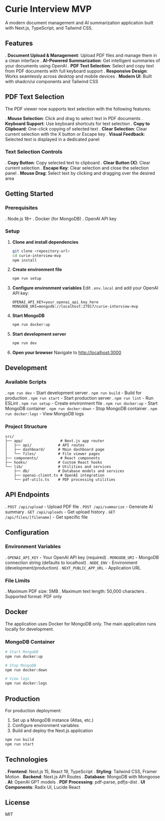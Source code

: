 # Curie Interview MVP

A modern document management and AI summarization application built with Next.js, TypeScript, and Tailwind CSS.

## Features

. **Document Upload & Management**: Upload PDF files and manage them in a clean interface
. **AI-Powered Summarization**: Get intelligent summaries of your documents using OpenAI
. **PDF Text Selection**: Select and copy text from PDF documents with full keyboard support
. **Responsive Design**: Works seamlessly across desktop and mobile devices
. **Modern UI**: Built with shadcn/ui components and Tailwind CSS

## PDF Text Selection

The PDF viewer now supports text selection with the following features:

. **Mouse Selection**: Click and drag to select text in PDF documents
. **Keyboard Support**: Use keyboard shortcuts for text selection
. **Copy to Clipboard**: One-click copying of selected text
. **Clear Selection**: Clear current selection with the X button or Escape key
. **Visual Feedback**: Selected text is displayed in a dedicated panel

### Text Selection Controls

. **Copy Button**: Copy selected text to clipboard
. **Clear Button (X)**: Clear current selection
. **Escape Key**: Clear selection and close the selection panel
. **Mouse Drag**: Select text by clicking and dragging over the desired area

## Getting Started

### Prerequisites

. Node.js 18+
. Docker (for MongoDB)
. OpenAI API key

### Setup

1. **Clone and install dependencies**

   ```bash
   git clone <repository-url>
   cd curie-interview-mvp
   npm install
   ```

2. **Create environment file**

   ```bash
   npm run setup
   ```

3. **Configure environment variables**
   Edit `.env.local` and add your OpenAI API key:

   ```env
   OPENAI_API_KEY=your_openai_api_key_here
   MONGODB_URI=mongodb://localhost:27017/curie-interview-mvp
   ```

4. **Start MongoDB**

   ```bash
   npm run docker:up
   ```

5. **Start development server**

   ```bash
   npm run dev
   ```

6. **Open your browser**
   Navigate to [http://localhost:3000](http://localhost:3000)

## Development

### Available Scripts

. `npm run dev` - Start development server
. `npm run build` - Build for production
. `npm run start` - Start production server
. `npm run lint` - Run ESLint
. `npm run setup` - Create environment file
. `npm run docker:up` - Start MongoDB container
. `npm run docker:down` - Stop MongoDB container
. `npm run docker:logs` - View MongoDB logs

### Project Structure

```
src/
├── app/                 # Next.js app router
│   ├── api/            # API routes
│   ├── dashboard/      # Main dashboard page
│   └── files/          # File viewer pages
├── components/          # React components
├── hooks/              # Custom React hooks
└── lib/                # Utilities and services
    ├── db/             # Database models and services
    ├── openai-client.ts # OpenAI integration
    └── pdf-utils.ts    # PDF processing utilities
```

## API Endpoints

. `POST /api/upload` - Upload PDF file
. `POST /api/summarize` - Generate AI summary
. `GET /api/uploads` - Get upload history
. `GET /api/files/[filename]` - Get specific file

## Configuration

### Environment Variables

. `OPENAI_API_KEY` - Your OpenAI API key (required)
. `MONGODB_URI` - MongoDB connection string (defaults to localhost)
. `NODE_ENV` - Environment (development/production)
. `NEXT_PUBLIC_APP_URL` - Application URL

### File Limits

. Maximum PDF size: 5MB
. Maximum text length: 50,000 characters
. Supported format: PDF only

## Docker

The application uses Docker for MongoDB only. The main application runs locally for development.

### MongoDB Container

```bash
# Start MongoDB
npm run docker:up

# Stop MongoDB
npm run docker:down

# View logs
npm run docker:logs
```

## Production

For production deployment:

1. Set up a MongoDB instance (Atlas, etc.)
2. Configure environment variables
3. Build and deploy the Next.js application

```bash
npm run build
npm run start
```

## Technologies

. **Frontend**: Next.js 15, React 19, TypeScript
. **Styling**: Tailwind CSS, Framer Motion
. **Backend**: Next.js API Routes
. **Database**: MongoDB with Mongoose
. **AI**: OpenAI GPT models
. **PDF Processing**: pdf-parse, pdfjs-dist
. **UI Components**: Radix UI, Lucide React

## License

MIT
